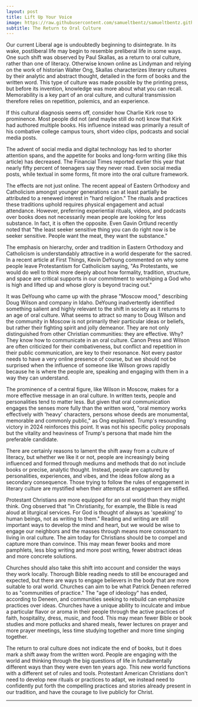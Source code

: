 ```yaml
---
layout: post
title: Lift Up Your Voice
image: https://raw.githubusercontent.com/samueltbentz/samueltbentz.github.io/master/images/theodore.jpg
subtitle: The Return to Oral Culture
---
```


Our current Liberal age is undoubtedly beginning to disintegrate. In its wake, postliberal life may begin to resemble preliberal life in some ways. One such shift was observed by Paul Skallas, as a return to oral culture, rather than one of literacy. Otherwise known online as Lindyman and relying on the work of historian Walter Ong, Skallas characterizes literary cultures by their analytic and abstract thought, detailed in the form of books and the written word. This type of culture was made possible by the printing press, but before its invention, knowledge was more about what you can recall. Memorability is a key part of an oral culture, and cultural transmission therefore relies on repetition, polemics, and an experience.
 
If this cultural diagnosis seems off, consider how Charlie Kirk rose to prominence. Most people did not (and maybe still do not) know that Kirk had authored multiple books. His influence instead was primarily a result of his combative college campus tours, short video clips, podcasts and social media posts.
 
The advent of social media and digital technology has led to shorter attention spans, and the appetite for books and long-form writing (like this article) has decreased. The Financial Times reported earlier this year that nearly fifty percent of teenagers say they never read. Even social media posts, while textual in some forms, fit more into the oral culture framework.
 
The effects are not just online. The recent appeal of Eastern Orthodoxy and Catholicism amongst younger generations can at least partially be attributed to a renewed interest in "hard religion." The rituals and practices these traditions uphold requires physical engagement and actual attendance. However, preferring experiential rituals, videos, and podcasts over books does not necessarily mean people are looking for less substance. In fact, it is often the opposite. Even Gavin Ortlund recently noted that "the least seeker sensitive thing you can do right now is be seeker sensitive. People want the meat, they want the substance."
 
The emphasis on hierarchy, order and tradition in Eastern Orthodoxy and Catholicism is understandably attractive in a world desperate for the sacred. In a recent article at First Things, Kevin DeYoung commented on why some people leave Protestantism for Catholicism saying, "As Protestants, we would do well to think more deeply about how formality, tradition, structure, and space are critical supports in our commitment to worshiping a God who is high and lifted up and whose glory is beyond tracing out."
 
It was DeYoung who came up with the phrase "Moscow mood," describing Doug Wilson and company in Idaho. DeYoung inadvertently identified something salient and highly relevant to the shift in society as it returns to an age of oral culture. What seems to attract so many to Doug Wilson and the community in Moscow is not primarily their particular ideas or beliefs, but rather their fighting spirit and jolly demeanor. They are not only distinguished from other Christian communities: they are effective. Why? They know how to communicate in an oral culture. Canon Press and Wilson are often criticized for their combativeness, but conflict and repetition in their public communication, are key to their resonance. Not every pastor needs to have a very online presence of course, but we should not be surprised when the influence of someone like Wilson grows rapidly because he is where the people are, speaking and engaging with them in a way they can understand.
 
The prominence of a central figure, like Wilson in Moscow, makes for a more effective message in an oral culture. In written texts, people and personalities tend to matter less. But given that oral communication engages the senses more fully than the written word, "oral memory works effectively with 'heavy' characters, persons whose deeds are monumental, memorable and commonly public," as Ong explained. Trump's resounding victory in 2024 reinforces this point. It was not his specific policy proposals but the vitality and heaviness of Trump's persona that made him the preferable candidate.

There are certainly reasons to lament the shift away from a culture of literacy, but whether we like it or not, people are increasingly being influenced and formed through mediums and methods that do not include books or precise, analytic thought. Instead, people are captured by personalities, experiences, and vibes, and the ideas follow along as a secondary consequence. Those trying to follow the rules of engagement in literary culture are mystified when their attempts at engagement are stifled.

Protestant Christians are more equipped for an oral world than they might think. Ong observed that "in Christianity, for example, the Bible is read aloud at liturgical services. For God is thought of always as 'speaking' to human beings, not as writing to them." Reading and writing are still important ways to develop the mind and heart, but we would be wise to engage our neighbors and the masses through means more consonant to living in oral culture. The aim today for Christians should be to compel and capture more than convince. This may mean fewer books and more pamphlets, less blog writing and more post writing, fewer abstract ideas and more concrete solutions.

Churches should also take this shift into account and consider the ways they work locally. Thorough Bible reading needs to still be encouraged and expected, but there are ways to engage believers in the body that are more suitable to oral world. Churches can aim to be what Patrick Deneen referred to as "communities of practice." The "age of ideology" has ended, according to Deneen, and communities seeking to rebuild can emphasize practices over ideas. Churches have a unique ability to inculcate and imbue a particular flavor or aroma in their people through the active practices of faith, hospitality, dress, music, and food. This may mean fewer Bible or book studies and more potlucks and shared meals, fewer lectures on prayer and more prayer meetings, less time studying together and more time singing together.

The return to oral culture does not indicate the end of books, but it does mark a shift away from the written word. People are engaging with the world and thinking through the big questions of life in fundamentally different ways than they were even ten years ago. This new world functions with a different set of rules and tools. Protestant American Christians don't need to develop new rituals or practices to adapt, we instead need to confidently put forth the compelling practices and stories already present in our tradition, and have the courage to live publicly for Christ.

***
